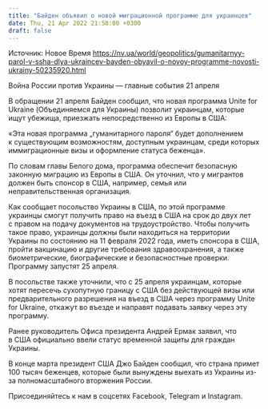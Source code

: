 ```yaml
---
title: "Байден объявил о новой миграционной программе для украинцев"
date: Thu, 21 Apr 2022 21:58:00 +0300
draft: false
---
```

Источник: Новое Время https://nv.ua/world/geopolitics/gumanitarnyy-parol-v-ssha-dlya-ukraincev-bayden-obyavil-o-novoy-programme-novosti-ukrainy-50235920.html


Война России против Украины — главные события 21 апреля

 В обращении 21 апреля Байден сообщил, что новая программа Unite for Ukraine (Объединяемся для Украины) позволит украинцам, которые ищут убежища, приезжать непосредственно из Европы в США:

«Эта новая программа „гуманитарного пароля“ будет дополнением к существующим возможностям, доступным украинцам, среди которых иммиграционные визы и оформление статуса беженца».

По словам главы Белого дома, программа обеспечит безопасную законную миграцию из Европы в США. Он уточнил, что у мигрантов должен быть спонсор в США, например, семья или неправительственная организация.

Как сообщает посольство Украины в США, по этой программе украинцы смогут получить право на въезд в США на срок до двух лет с правом на подачу документов на трудоустройство. Чтобы получить такое право, украинцы должны были находиться на территории Украины по состоянию на 11 февраля 2022 года, иметь спонсора в США, пройти вакцинацию и другие требования здравоохранения, а также биометрические, биографические и безопасностные проверки. Программу запустят 25 апреля.

В посольстве также уточнили, что с 25 апреля украинцам, которые хотят пересечь сухопутную границу с США без действующей визы или предварительного разрешения на въезд в США через программу Unite for Ukraine, откажут во въезде и направят подавать заявку через эту программу.

Ранее руководитель Офиса президента Андрей Ермак заявил, что в США официально ввели статус временной защиты для граждан Украины.

 В конце марта президент США Джо Байден сообщил, что страна примет 100 тысяч беженцев, которые были вынуждены выехать из Украины из-за полномасштабного вторжения России.

Присоединяйтесь к нам в соцсетях Facebook, Telegram и Instagram.
